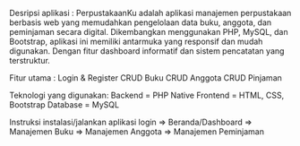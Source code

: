 Desripsi aplikasi :
PerpustakaanKu adalah aplikasi manajemen perpustakaan berbasis web yang memudahkan pengelolaan data buku, anggota, dan peminjaman secara digital. Dikembangkan menggunakan PHP, MySQL, dan Bootstrap, aplikasi ini memiliki antarmuka yang responsif dan mudah digunakan. Dengan fitur dashboard informatif dan sistem pencatatan yang terstruktur.

Fitur utama :
    Login & Register
    CRUD Buku
    CRUD Anggota
    CRUD Pinjaman

Teknologi yang digunakan:
    Backend = PHP Native
    Frontend = HTML, CSS, Bootstrap
    Database = MySQL

Instruksi instalasi/jalankan aplikasi 
    login => Beranda/Dashboard => Manajemen Buku => Manajemen Anggota => Manajemen Peminjaman
